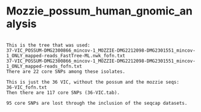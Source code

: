 # Mozzie_possum_human_gnomic_analysis
```Genomic analysis of mosquito, possum and human derived M. ulcerans genomes

This is the tree that was used:
37-VIC_POSSUM-DMG2300866_mincov-1_MOZZIE-DMG2212098-DMG2301551_mincov-1_ONLY_mapped-reads_FastTree-ML.nwk_fofn.txt
37-VIC_POSSUM-DMG2300866_mincov-1_MOZZIE-DMG2212098-DMG2301551_mincov-1_ONLY_mapped-reads_fofn.txt
There are 22 core SNPs among these isolates.

This is just the 36 VIC, without the possum and the mozzie seqs:
36-VIC_fofn.txt
Then there are 117 core SNPs (36-VIC.tab).

95 core SNPs are lost through the inclusion of the seqcap datasets.





```
